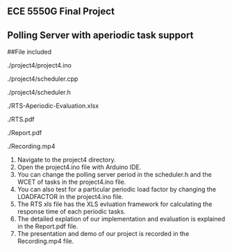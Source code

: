 ## ECE 5550G Final Project
## Polling Server with aperiodic task support

##File included

  ./project4/project4.ino
  
  ./project4/scheduler.cpp
  
  ./project4/scheduler.h
  
  ./RTS-Aperiodic-Evaluation.xlsx
  
  ./RTS.pdf
  
  ./Report.pdf
  
  ./Recording.mp4
  
1. Navigate to the project4 directory.
2. Open the project4.ino file with Arduino IDE.
3. You can change the polling server period in the scheduler.h and the WCET of tasks in the project4.ino file.
4. You can also test for a particular periodic load factor by changing the LOADFACTOR in the project4.ino file.
5. The RTS xls file has the XLS evluation framework for calculating the response time of each periodic tasks.
6. The detailed explation of our implementation and evaluation is explained in the Report.pdf file.
7. The presentation and demo of our project is recorded in the Recording.mp4 file.
